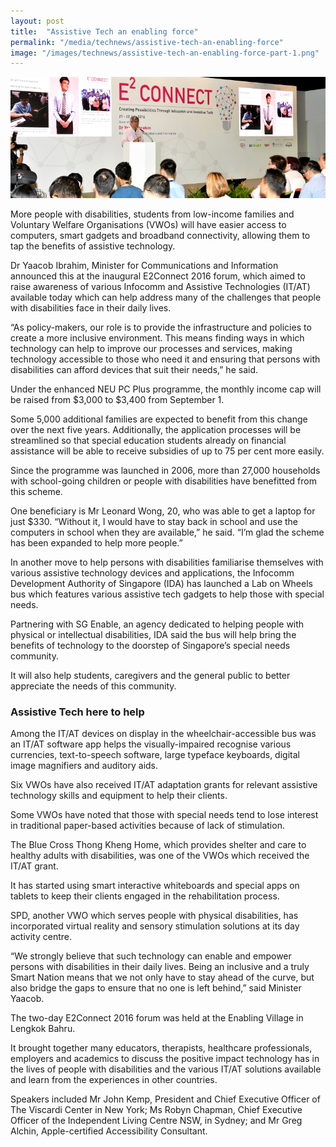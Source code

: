 ```yaml
---
layout: post
title:  "Assistive Tech an enabling force"
permalink: "/media/technews/assistive-tech-an-enabling-force"
image: "/images/technews/assistive-tech-an-enabling-force-part-1.png"
---
```


![Assistive Tech an enabling force](/images/technews/assistive-tech-an-enabling-force-part-1.png)

More people with disabilities, students from low-income families and Voluntary Welfare Organisations (VWOs) will have easier access to computers, smart gadgets and broadband connectivity, allowing them to tap the benefits of assistive technology.

Dr Yaacob Ibrahim, Minister for Communications and Information announced this at the inaugural E2Connect 2016 forum, which aimed to raise awareness of various Infocomm and Assistive Technologies (IT/AT) available today which can help address many of the challenges that people with disabilities face in their daily lives.

“As policy-makers, our role is to provide the infrastructure and policies to create a more inclusive environment. This means finding ways in which technology can help to improve our processes and services, making technology accessible to those who need it and ensuring that persons with disabilities can afford devices that suit their needs,” he said.

Under the enhanced NEU PC Plus programme, the monthly income cap will be raised from $3,000 to $3,400 from September 1. 

Some 5,000 additional families are expected to benefit from this change over the next five years. Additionally, the application processes will be streamlined so that special education students already on financial assistance will be able to receive subsidies of up to 75 per cent more easily.

Since the programme was launched in 2006, more than 27,000 households with school-going children or people with disabilities have benefitted from this scheme.

One beneficiary is Mr Leonard Wong, 20, who was able to get a laptop for just $330. “Without it, I would have to stay back in school and use the computers in school when they are available,” he said. “I’m glad the scheme has been expanded to help more people.”

In another move to help persons with disabilities familiarise themselves with various assistive technology devices and applications, the Infocomm Development Authority of Singapore (IDA) has launched a Lab on Wheels bus which features various assistive tech gadgets to help those with special needs.

Partnering with SG Enable, an agency dedicated to helping people with physical or intellectual disabilities, IDA said the bus will help bring the benefits of technology to the doorstep of Singapore’s special needs community. 

It will also help students, caregivers and the general public to better appreciate the needs of this community.

### **Assistive Tech here to help**
Among the IT/AT devices on display in the wheelchair-accessible bus was an IT/AT software app helps the visually-impaired recognise various currencies, text-to-speech software, large typeface keyboards, digital image magnifiers and auditory aids.

Six VWOs have also received IT/AT adaptation grants for relevant assistive technology skills and equipment to help their clients.

Some VWOs have noted that those with special needs tend to lose interest in traditional paper-based activities because of lack of stimulation. 

The Blue Cross Thong Kheng Home, which provides shelter and care to healthy adults with disabilities, was one of the VWOs which received the IT/AT grant. 

It has started using smart interactive whiteboards and special apps on tablets to keep their clients engaged in the rehabilitation process.

SPD, another VWO which serves people with physical disabilities, has incorporated virtual reality and sensory stimulation solutions at its day activity centre. 

“We strongly believe that such technology can enable and empower persons with disabilities in their daily lives. Being an inclusive and a truly Smart Nation means that we not only have to stay ahead of the curve, but also bridge the gaps to ensure that no one is left behind,” said Minister Yaacob. 

The two-day E2Connect 2016 forum was held at the Enabling Village in Lengkok Bahru. 

It brought together many educators, therapists, healthcare professionals, employers and academics to discuss the positive impact technology has in the lives of people with disabilities and the various IT/AT solutions available and learn from the experiences in other countries.

Speakers included Mr John Kemp, President and Chief Executive Officer of The Viscardi Center in New York; Ms Robyn Chapman, Chief Executive Officer of the Independent Living Centre NSW,  in Sydney; and Mr Greg Alchin, Apple-certified Accessibility Consultant.
